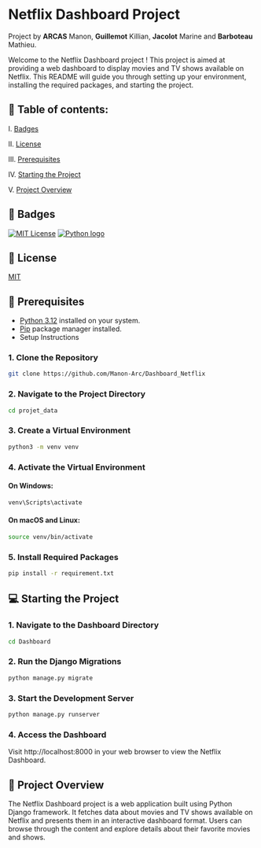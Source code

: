 # Netflix Dashboard Project
Project by  __ARCAS__ Manon, __Guillemot__ Killian, __Jacolot__ Marine and __Barboteau__ Mathieu.

Welcome to the Netflix Dashboard project ! 
This project is aimed at providing a web dashboard to display movies and TV shows available on Netflix. 
This README will guide you through setting up your environment, installing the required packages, and starting the project.

## 📌 Table of contents:

I. [Badges](#🎯-badges)

II. [License](#📑-license)

III. [Prerequisites](#🔧-prerequisites)

IV. [Starting the Project](#💻-starting-the-project)

V. [Project Overview](#🌟-project-overview)

## 🎯 Badges

[![MIT License](https://img.shields.io/badge/License-MIT-blue.svg)](https://choosealicense.com/licenses/mit/)
[![Python logo](https://img.shields.io/badge/Language-Python-green
)](https://www.python.org)


## 📑 License

[MIT](https://choosealicense.com/licenses/mit/)


## 🔧 Prerequisites
- [Python 3.12](https://www.python.org/downloads/) installed on your system.
- [Pip](https://pip.pypa.io/en/stable/installation/) package manager installed.
- Setup Instructions
### 1. Clone the Repository
```bash
git clone https://github.com/Manon-Arc/Dashboard_Netflix
```
### 2. Navigate to the Project Directory

```bash
cd projet_data
```
### 3. Create a Virtual Environment
```bash
python3 -m venv venv
```
### 4. Activate the Virtual Environment
#### On Windows:
```bash
venv\Scripts\activate
```
#### On macOS and Linux:
```bash
source venv/bin/activate
```
### 5. Install Required Packages
```bash
pip install -r requirement.txt
```
## 💻 Starting the Project

### 1. Navigate to the Dashboard Directory

```bash
cd Dashboard
```
### 2. Run the Django Migrations
```bash
python manage.py migrate
```
### 3. Start the Development Server
```bash
python manage.py runserver
```
### 4. Access the Dashboard
Visit http://localhost:8000 in your web browser to view the Netflix Dashboard.

## 🌟 Project Overview
The Netflix Dashboard project is a web application built using Python Django framework. 
It fetches data about movies and TV shows available on Netflix and presents them in an interactive dashboard format. 
Users can browse through the content and explore details about their favorite movies and shows.








